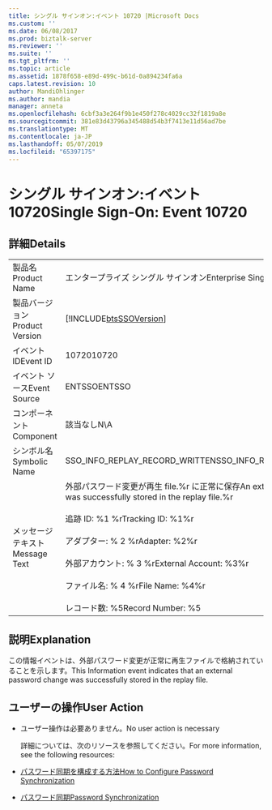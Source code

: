 ```yaml
---
title: シングル サインオン:イベント 10720 |Microsoft Docs
ms.custom: ''
ms.date: 06/08/2017
ms.prod: biztalk-server
ms.reviewer: ''
ms.suite: ''
ms.tgt_pltfrm: ''
ms.topic: article
ms.assetid: 1878f658-e89d-499c-b61d-0a894234fa6a
caps.latest.revision: 10
author: MandiOhlinger
ms.author: mandia
manager: anneta
ms.openlocfilehash: 6cbf3a3e264f9b1e450f278c4029cc32f1819a8e
ms.sourcegitcommit: 381e83d43796a345488d54b3f7413e11d56ad7be
ms.translationtype: MT
ms.contentlocale: ja-JP
ms.lasthandoff: 05/07/2019
ms.locfileid: "65397175"
---
```

# <a name="single-sign-on-event-10720"></a><span data-ttu-id="19c60-102">シングル サインオン:イベント 10720</span><span class="sxs-lookup"><span data-stu-id="19c60-102">Single Sign-On: Event 10720</span></span>
## <a name="details"></a><span data-ttu-id="19c60-103">詳細</span><span class="sxs-lookup"><span data-stu-id="19c60-103">Details</span></span>  

|                 |                                                                                                                                                                                                                                |
|-----------------|--------------------------------------------------------------------------------------------------------------------------------------------------------------------------------------------------------------------------------|
|  <span data-ttu-id="19c60-104">製品名</span><span class="sxs-lookup"><span data-stu-id="19c60-104">Product Name</span></span>   |                                                                                                   <span data-ttu-id="19c60-105">エンタープライズ シングル サインオン</span><span class="sxs-lookup"><span data-stu-id="19c60-105">Enterprise Single Sign-On</span></span>                                                                                                    |
| <span data-ttu-id="19c60-106">製品バージョン</span><span class="sxs-lookup"><span data-stu-id="19c60-106">Product Version</span></span> |                                                                                   [!INCLUDE[btsSSOVersion](../includes/btsssoversion-md.md)]                                                                                   |
|    <span data-ttu-id="19c60-107">イベント ID</span><span class="sxs-lookup"><span data-stu-id="19c60-107">Event ID</span></span>     |                                                                                                             <span data-ttu-id="19c60-108">10720</span><span class="sxs-lookup"><span data-stu-id="19c60-108">10720</span></span>                                                                                                              |
|  <span data-ttu-id="19c60-109">イベント ソース</span><span class="sxs-lookup"><span data-stu-id="19c60-109">Event Source</span></span>   |                                                                                                             <span data-ttu-id="19c60-110">ENTSSO</span><span class="sxs-lookup"><span data-stu-id="19c60-110">ENTSSO</span></span>                                                                                                             |
|    <span data-ttu-id="19c60-111">コンポーネント</span><span class="sxs-lookup"><span data-stu-id="19c60-111">Component</span></span>    |                                                                                                              <span data-ttu-id="19c60-112">該当なし</span><span class="sxs-lookup"><span data-stu-id="19c60-112">N\A</span></span>                                                                                                               |
|  <span data-ttu-id="19c60-113">シンボル名</span><span class="sxs-lookup"><span data-stu-id="19c60-113">Symbolic Name</span></span>  |                                                                                                 <span data-ttu-id="19c60-114">SSO_INFO_REPLAY_RECORD_WRITTEN</span><span class="sxs-lookup"><span data-stu-id="19c60-114">SSO_INFO_REPLAY_RECORD_WRITTEN</span></span>                                                                                                 |
|  <span data-ttu-id="19c60-115">メッセージ テキスト</span><span class="sxs-lookup"><span data-stu-id="19c60-115">Message Text</span></span>   | <span data-ttu-id="19c60-116">外部パスワード変更が再生 file.%r に正常に保存</span><span class="sxs-lookup"><span data-stu-id="19c60-116">An external password change was successfully stored in the replay file.%r</span></span><br /><br /> <span data-ttu-id="19c60-117">追跡 ID: %1 %r</span><span class="sxs-lookup"><span data-stu-id="19c60-117">Tracking ID: %1%r</span></span><br /><br /> <span data-ttu-id="19c60-118">アダプター: % 2 %r</span><span class="sxs-lookup"><span data-stu-id="19c60-118">Adapter: %2%r</span></span><br /><br /> <span data-ttu-id="19c60-119">外部アカウント: % 3 %r</span><span class="sxs-lookup"><span data-stu-id="19c60-119">External Account: %3%r</span></span><br /><br /> <span data-ttu-id="19c60-120">ファイル名: % 4 %r</span><span class="sxs-lookup"><span data-stu-id="19c60-120">File Name: %4%r</span></span><br /><br /> <span data-ttu-id="19c60-121">レコード数: %5</span><span class="sxs-lookup"><span data-stu-id="19c60-121">Record Number: %5</span></span> |

## <a name="explanation"></a><span data-ttu-id="19c60-122">説明</span><span class="sxs-lookup"><span data-stu-id="19c60-122">Explanation</span></span>  
 <span data-ttu-id="19c60-123">この情報イベントは、外部パスワード変更が正常に再生ファイルで格納されていることを示します。</span><span class="sxs-lookup"><span data-stu-id="19c60-123">This Information event indicates that an external password change was successfully stored in the replay file.</span></span>  

## <a name="user-action"></a><span data-ttu-id="19c60-124">ユーザーの操作</span><span class="sxs-lookup"><span data-stu-id="19c60-124">User Action</span></span>  

- <span data-ttu-id="19c60-125">ユーザー操作は必要ありません。</span><span class="sxs-lookup"><span data-stu-id="19c60-125">No user action is necessary</span></span>  

  <span data-ttu-id="19c60-126">詳細については、次のリソースを参照してください。</span><span class="sxs-lookup"><span data-stu-id="19c60-126">For more information, see the following resources:</span></span>  

- [<span data-ttu-id="19c60-127">パスワード同期を構成する方法</span><span class="sxs-lookup"><span data-stu-id="19c60-127">How to Configure Password Synchronization</span></span>](../core/how-to-configure-password-synchronization.md)  

- [<span data-ttu-id="19c60-128">パスワード同期</span><span class="sxs-lookup"><span data-stu-id="19c60-128">Password Synchronization</span></span>](../core/password-synchronization2.md)
